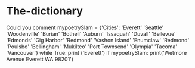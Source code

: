 # The-dictionary
Could you comment
mypoetrySlam = {'Cities': 'Everett' 'Seattle' 'Woodenville' 'Burian' 'Bothell' 'Auburn' 'Issaquah' 'Duvall' 'Bellevue' 'Edmonds' 'Gig Harbor' 'Redmond' 'Vashon Island' 'Enumclaw' 'Redmond' 'Poulsbo' 'Bellingham' 'Mukilteo' 'Port Townsend' 'Olympia' 'Tacoma' 'Vancouver'}
while True:
	print ('Everett')
	if mypoetrySlam:
		print('Wetmore Avenue Everett WA 98201')
		
